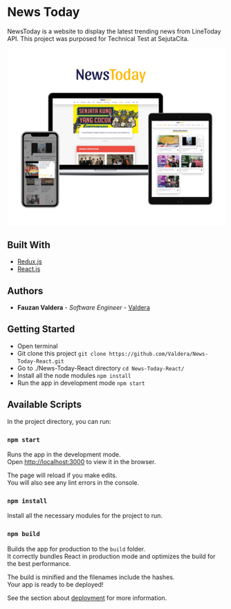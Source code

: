 # News Today

NewsToday is a website to display the latest trending news from LineToday API. This project was purposed for Technical Test at SejutaCita.

![plot](./mockup.jpg)

## Built With

- [Redux.js](https://redux.js.org/)
- [React.js](https://reactjs.org/)

## Authors

- **Fauzan Valdera** - _Software Engineer_ - [Valdera](https://github.com/Valdera)

## Getting Started

- Open terminal
- Git clone this project  `git clone https://github.com/Valdera/News-Today-React.git`
- Go to ./News-Today-React directory `cd News-Today-React/`
- Install all the node modules `npm install`
- Run the app in development mode `npm start` 

## Available Scripts

In the project directory, you can run:

### `npm start`

Runs the app in the development mode.\
Open [http://localhost:3000](http://localhost:3000) to view it in the browser.

The page will reload if you make edits.\
You will also see any lint errors in the console.

### `npm install`

Install all the necessary modules for the project to run.

### `npm build`

Builds the app for production to the `build` folder.\
It correctly bundles React in production mode and optimizes the build for the best performance.

The build is minified and the filenames include the hashes.\
Your app is ready to be deployed!

See the section about [deployment](https://facebook.github.io/create-react-app/docs/deployment) for more information.

